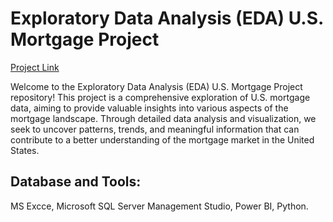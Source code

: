 # Exploratory Data Analysis (EDA) U.S. Mortgage Project

[Project Link](https://github.com/Yo3110/EDA_U.S_Mortgage_Corporation/tree/main/Exploratory%20Data%20Analysis_Project)

Welcome to the Exploratory Data Analysis (EDA) U.S. Mortgage Project repository! This project is a comprehensive exploration of U.S. mortgage data, aiming to provide valuable insights into various aspects of the mortgage landscape. Through detailed data analysis and visualization, we seek to uncover patterns, trends, and meaningful information that can contribute to a better understanding of the mortgage market in the United States.

## Database and Tools: 

MS Excce, Microsoft SQL Server Management Studio, Power BI, Python.

